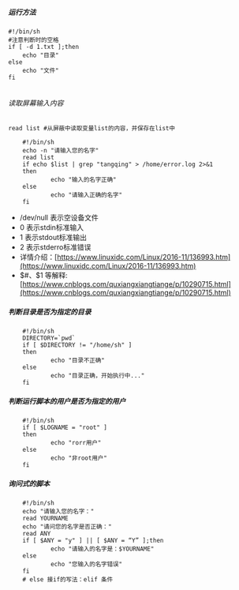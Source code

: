 ##### 运行方法
```angular2html
#!/bin/sh
#注意判断时的空格
if [ -d 1.txt ];then
    echo "目录"
else
    echo "文件"
fi
    
```
###### 读取屏幕输入内容
`read list #从屏蔽中读取变量list的内容，并保存在list中`

```angular2html
    #!/bin/sh
    echo -n "请输入您的名字"
    read list
    if echo $list | grep "tangqing" > /home/error.log 2>&1
    then
            echo "输入的名字正确"
    else
            echo "请输入正确的名字"
    fi
```
- /dev/null 表示空设备文件
- 0 表示stdin标准输入
- 1 表示stdout标准输出
- 2 表示stderro标准错误
- 详情介绍：[https://www.linuxidc.com/Linux/2016-11/136993.htm](https://www.linuxidc.com/Linux/2016-11/136993.htm)
- $#、$1 等解释:[https://www.cnblogs.com/quxiangxiangtiange/p/10290715.html](https://www.cnblogs.com/quxiangxiangtiange/p/10290715.html)
##### 判断目录是否为指定的目录
```angular2html
    #!/bin/sh
    DIRECTORY=`pwd`
    if [ $DIRECTORY != "/home/sh" ]
    then
            echo "目录不正确"
    else
            echo "目录正确，开始执行中..."
    fi
```

##### 判断运行脚本的用户是否为指定的用户
```angular2html
    #!/bin/sh
    if [ $LOGNAME = "root" ]
    then
            echo "rorr用户"
    else
            echo "非root用户"
    fi
```
##### 询问式的脚本
```angular2html
    #!/bin/sh
    echo "请输入您的名字："
    read YOURNAME
    echo "请问您的名字是否正确："
    read ANY
    if [ $ANY = "y" ] || [ $ANY = “Y” ];then
            echo "请输入的名字是：$YOURNAME"
    else
            echo "您输入的名字错误"
    fi
    # else 接if的写法：elif 条件
```